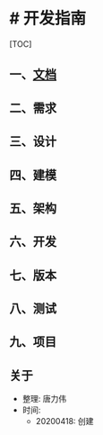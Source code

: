# # 开发指南

[TOC]

## 一、[文档]((document/README.md))



## 二、需求



## 三、设计



## 四、建模



## 五、架构



## 六、开发



## 七、版本



## 八、测试



## 九、项目



## 关于

- 整理: 唐力伟
- 时间: 
  - 20200418: 创建



